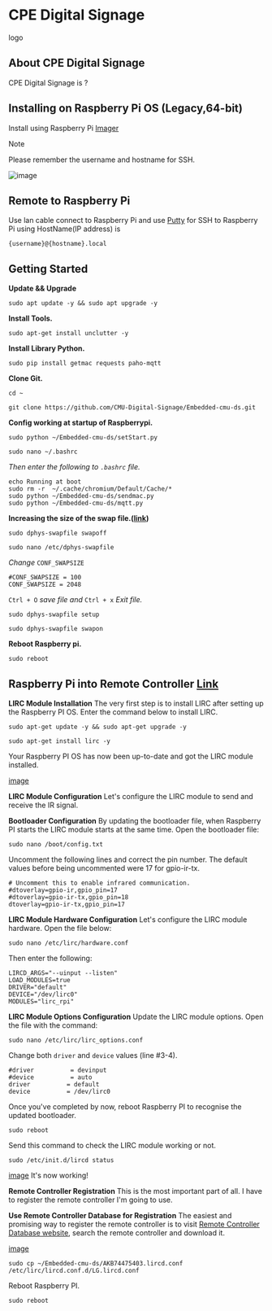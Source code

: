 # CPE Digital Signage
logo
## About CPE Digital Signage
CPE Digital Signage is ?
## Installing on Raspberry Pi OS (Legacy,64-bit)
Install using Raspberry Pi [Imager](https://www.raspberrypi.com/software/)
> [!NOTE]
> Please remember the username and hostname for SSH.
>
> ![image](https://github.com/CMU-Digital-Signage/Embedded-cmu-ds/assets/90751135/801dfcec-06a8-4b69-9ee3-dd58568e6fd7)

## Remote to Raspberry Pi
Use lan cable connect to Raspberry Pi and use [Putty](https://putty.org/) for SSH to Raspberry Pi using HostName(IP address) is
```
{username}@{hostname}.local
```

## Getting Started
**Update && Upgrade**
```
sudo apt update -y && sudo apt upgrade -y
```
**Install Tools.**
```
sudo apt-get install unclutter -y
```
**Install Library Python.**
```
sudo pip install getmac requests paho-mqtt
```
**Clone Git.**
```
cd ~
```
```
git clone https://github.com/CMU-Digital-Signage/Embedded-cmu-ds.git
```
**Config working at startup of Raspberrypi.**
```
sudo python ~/Embedded-cmu-ds/setStart.py
```
```
sudo nano ~/.bashrc
```
_Then enter the following to `.bashrc` file._
```
echo Running at boot
sudo rm -r  ~/.cache/chromium/Default/Cache/*
sudo python ~/Embedded-cmu-ds/sendmac.py
sudo python ~/Embedded-cmu-ds/mqtt.py
```
**Increasing the size of the swap file.([link](https://youtu.be/NyGeUwIeH-s?si=UfU7Ykd6CQcibb4Q))**
```
sudo dphys-swapfile swapoff
```
```
sudo nano /etc/dphys-swapfile
```
_Change_ `CONF_SWAPSIZE`
```
#CONF_SWAPSIZE = 100
CONF_SWAPSIZE = 2048
```
`Ctrl + O` _save file and_ `Ctrl + x` _Exit file._
```
sudo dphys-swapfile setup
```
```
sudo dphys-swapfile swapon
```
**Reboot Raspberry pi.**
```
sudo reboot
```

## Raspberry Pi into Remote Controller [Link](https://devkimchi.com/2020/08/12/turning-raspberry-pi-into-remote-controller/)
**LIRC Module Installation**
The very first step is to install LIRC after setting up the Raspberry PI OS. Enter the command below to install LIRC.
```
sudo apt-get update -y && sudo apt-get upgrade -y
```
```
sudo apt-get install lirc -y
```
Your Raspberry PI OS has now been up-to-date and got the LIRC module installed.

[image](https://devkimchi.com/2020/08/turning-raspberry-pi-into-remote-controller-01.png)

**LIRC Module Configuration**
Let's configure the LIRC module to send and receive the IR signal.

**Bootloader Configuration**
By updating the bootloader file, when Raspberry PI starts the LIRC module starts at the same time. Open the bootloader file:
```
sudo nano /boot/config.txt
```
Uncomment the following lines and correct the pin number. The default values before being uncommented were 17 for gpio-ir-tx.
```
# Uncomment this to enable infrared communication.
#dtoverlay=gpio-ir,gpio_pin=17
#dtoverlay=gpio-ir-tx,gpio_pin=18
dtoverlay=gpio-ir-tx,gpio_pin=17
```

**LIRC Module Hardware Configuration**
Let's configure the LIRC module hardware. Open the file below:
```
sudo nano /etc/lirc/hardware.conf
```
Then enter the following:
```
LIRCD_ARGS="--uinput --listen"
LOAD_MODULES=true
DRIVER="default"
DEVICE="/dev/lirc0"
MODULES="lirc_rpi"
```

**LIRC Module Options Configuration**
Update the LIRC module options. Open the file with the command:
```
sudo nano /etc/lirc/lirc_options.conf
```
Change both `driver` and `device` values (line #3-4).
```
#driver          = devinput
#device          = auto
driver          = default
device          = /dev/lirc0
```
Once you've completed by now, reboot Raspberry PI to recognise the updated bootloader.
```
sudo reboot
```
Send this command to check the LIRC module working or not.
```
sudo /etc/init.d/lircd status
```
[image](https://devkimchi.com/2020/08/turning-raspberry-pi-into-remote-controller-02.png)
It's now working!

**Remote Controller Registration**
This is the most important part of all. I have to register the remote controller I'm going to use.

**Use Remote Controller Database for Registration**
The easiest and promising way to register the remote controller is to visit [Remote Controller Database website](https://lirc-remotes.sourceforge.net/remotes-table.html), search the remote controller and download it.

[image](https://devkimchi.com/2020/08/turning-raspberry-pi-into-remote-controller-03.png)
```
sudo cp ~/Embedded-cmu-ds/AKB74475403.lircd.conf /etc/lirc/lircd.conf.d/LG.lircd.conf
```
Reboot Raspberry PI.
```
sudo reboot
```